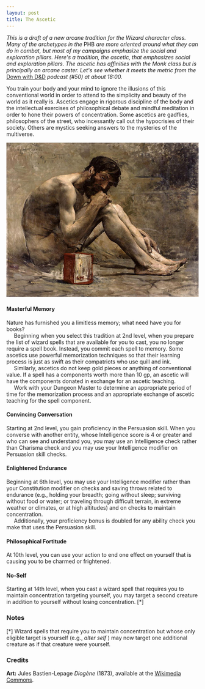 ```yaml
---
layout: post
title: The Ascetic
---
```


*This is a draft of a new arcane tradition for the Wizard character class. Many of the archetypes in the* PHB *are more oriented around what they can do in combat, but most of my campaigns emphasize the social and exploration pillars. Here's a tradition, the ascetic, that emphasizes social and exploration pillars. The ascetic has affinities with the Monk class but is principally an arcane caster. Let's see whether it meets the metric from the* [Down with D&D][1] *podcast (\#50) at about 18:00.*

You train your body and your mind to ignore the illusions of this conventional world in order to attend to the simplicity and beauty of the world as it really is. Ascetics engage in rigorous discipline of the body and the intellectual exercises of philosophical debate and mindful meditation in order to hone their powers of concentration. Some ascetics are gadflies, philosophers of the street, who incessantly call out the hypocrisies of their society. Others are mystics seeking answers to the mysteries of the multiverse.

![Ascetic](/img/bastein_ascetic.jpg)

#### Masterful Memory ####
Nature has furnished you a limitless memory; what need have you for books?  
&nbsp;&nbsp;&nbsp;&nbsp;&nbsp;Beginning when you select this tradition at 2nd level, when you prepare the list of wizard spells that are available for you to cast, you no longer require a spell book. Instead, you commit each spell to memory. Some ascetics use powerful memorization techniques so that their learning process is just as swift as their compatriots who use quill and ink.  
&nbsp;&nbsp;&nbsp;&nbsp;&nbsp;Similarly, ascetics do not keep gold pieces or anything of conventional value. If a spell has a components worth more than 10 gp, an ascetic will have the components donated in exchange for an ascetic teaching.  
&nbsp;&nbsp;&nbsp;&nbsp;&nbsp;Work with your Dungeon Master to determine an appropriate period of time for the memorization process and an appropriate exchange of ascetic teaching for the spell component.

#### Convincing Conversation ####
Starting at 2nd level, you gain proficiency in the Persuasion skill. When you converse with another entity, whose Intelligence score is 4 or greater and who can see and understand you, you may use an Intelligence check rather than Charisma check and you may use your Intelligence modifier on Persuasion skill checks.

#### Enlightened Endurance ####
Beginning at 6th level, you may use your Intelligence modifier rather than your Constitution modifier on checks and saving throws related to endurance (e.g., holding your breadth; going without sleep; surviving without food or water; or traveling through difficult terrain, in extreme weather or climates, or at high altitudes) and on checks to maintain concentration.  
&nbsp;&nbsp;&nbsp;&nbsp;&nbsp;Additionally, your proficiency bonus is doubled for any ability check you make that uses the Persuasion skill.   

#### Philosophical Fortitude ####
At 10th level, you can use your action to end one effect on yourself that is causing you to be charmed or frightened.

#### No-Self ####
Starting at 14th level, when you cast a wizard spell that requires you to maintain concentration targeting yourself, you may target a second creature in addition to yourself without losing concentration. \[\*\]

### Notes ###
\[\*\] Wizard spells that require you to maintain concentration but whose only eligible target is yourself (e.g., *alter self* ) may now target one additional creature as if that creature were yourself.

### Credits ###

**Art:** Jules Bastien-Lepage *Diogène* (1873), available at the [Wikimedia Commons][2].  

[1]:http://misdirectedmark.com/dwdd50-community-topics/
[2]:https://commons.wikimedia.org/wiki/File:Bastein-Lepage_Diogenes.jpg
